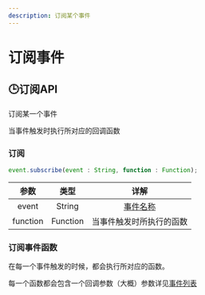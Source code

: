 ```yaml
---
description: 订阅某个事件
---
```


# 订阅事件

## 🕒订阅API

订阅某一个事件

当事件触发时执行所对应的回调函数

### 订阅

```javascript
event.subscribe(event : String, function : Function);
```

| 参数 | 类型 | 详解 |
| :---: | :---: | :---: |
| event | String | [事件名称](https://github.com/McPluss/M.S.Bot/tree/ccff5dc2dc23e506c113934a85e7a33b351a8096/event-system/null/README.md) |
| function | Function | 当事件触发时所执行的函数 |

### 订阅事件函数

在每一个事件触发的时候，都会执行所对应的函数。

每一个函数都会包含一个回调参数（大概）参数详见[事件列表](null)

